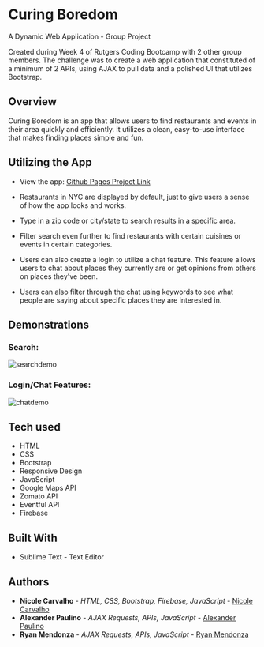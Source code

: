 # Curing Boredom
A Dynamic Web Application - Group Project

Created during Week 4 of Rutgers Coding Bootcamp with 2 other group members. The challenge was to create a web application that constituted of a minimum of 2 APIs, using AJAX to pull data and a polished UI that utilizes Bootstrap. 

## Overview

Curing Boredom is an app that allows users to find restaurants and events in their area quickly and efficiently. It utilizes a clean, easy-to-use interface that makes finding places simple and fun. 

## Utilizing the App

* View the app: [Github Pages Project Link](https://nicolelcarvalho.github.io/Curing-Boredom-Group-Project/)

* Restaurants in NYC are displayed by default, just to give users a sense of how the app looks and works. 
* Type in a zip code or city/state to search results in a specific area.
* Filter search even further to find restaurants with certain cuisines or events in certain categories. 
* Users can also create a login to utilize a chat feature. This feature allows users to chat about places they currently are or get opinions from others on places they've been. 
* Users can also filter through the chat using keywords to see what people are saying about specific places they are interested in. 

## Demonstrations

### Search:
![searchdemo](searchDemo.gif)

### Login/Chat Features:
![chatdemo](chatDemo.gif)

## Tech used
- HTML
- CSS
- Bootstrap
- Responsive Design
- JavaScript
- Google Maps API
- Zomato API
- Eventful API
- Firebase

## Built With

* Sublime Text - Text Editor

## Authors

* **Nicole Carvalho** - *HTML, CSS, Bootstrap, Firebase, JavaScript* - [Nicole Carvalho](https://github.com/nicolelcarvalho)
* **Alexander Paulino** - *AJAX Requests, APIs, JavaScript* - [Alexander Paulino](https://github.com/alexanderpaulino/CuringBoredom)
* **Ryan Mendonza** - *AJAX Requests, APIs, JavaScript* - [Ryan Mendonza](https://github.com/rjm925)




